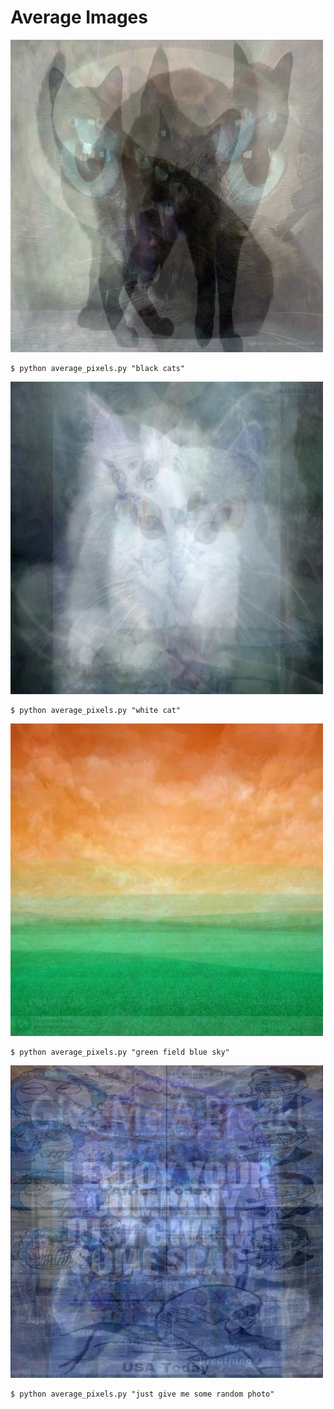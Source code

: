 # Average Images

![black_cats](average_pixels/outputs/black_cats.jpg)

    $ python average_pixels.py "black cats"
  
![white_cat](average_pixels/outputs/white_cat.JPEG)

    $ python average_pixels.py "white cat"
    
![green_field_blue_sky](average_pixels/outputs/green_field_blue_sky.JPEG)

    $ python average_pixels.py "green field blue sky"
    
![just_give_me_some_random_photo](average_pixels/outputs/just_give_me_some_random_photo.JPEG)

    $ python average_pixels.py "just give me some random photo"
